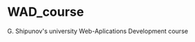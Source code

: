 [//]: # (WAD_course: TaskList by Grindelf)

# WAD_course

G. Shipunov's university Web-Aplications Development course
